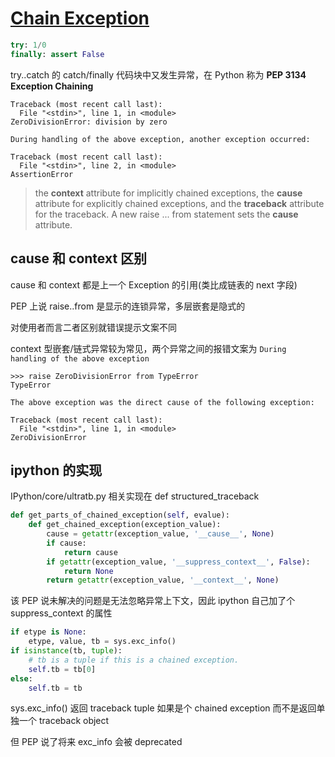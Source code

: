 # [Chain Exception](/2023/04/python_chain_nested_exception.md)

```python
try: 1/0
finally: assert False
```

try..catch 的 catch/finally 代码块中又发生异常，在 Python 称为 **PEP 3134 Exception Chaining**

```
Traceback (most recent call last):
  File "<stdin>", line 1, in <module>
ZeroDivisionError: division by zero

During handling of the above exception, another exception occurred:

Traceback (most recent call last):
  File "<stdin>", line 2, in <module>
AssertionError
```

> the __context__ attribute for implicitly chained exceptions, the __cause__ attribute for explicitly chained exceptions, and the __traceback__ attribute for the traceback. A new raise ... from statement sets the __cause__ attribute.

## __cause__ 和 __context__ 区别

cause 和 context 都是上一个 Exception 的引用(类比成链表的 next 字段)

PEP 上说 raise..from 是显示的连锁异常，多层嵌套是隐式的

对使用者而言二者区别就错误提示文案不同

context 型嵌套/链式异常较为常见，两个异常之间的报错文案为 `During handling of the above exception`

```
>>> raise ZeroDivisionError from TypeError
TypeError

The above exception was the direct cause of the following exception:

Traceback (most recent call last):
  File "<stdin>", line 1, in <module>
ZeroDivisionError
```

## ipython 的实现

IPython/core/ultratb.py 相关实现在 def structured_traceback

```python
def get_parts_of_chained_exception(self, evalue):
    def get_chained_exception(exception_value):
        cause = getattr(exception_value, '__cause__', None)
        if cause:
            return cause
        if getattr(exception_value, '__suppress_context__', False):
            return None
        return getattr(exception_value, '__context__', None)
```

该 PEP 说未解决的问题是无法忽略异常上下文，因此 ipython 自己加了个 suppress_context 的属性

```python
if etype is None:
    etype, value, tb = sys.exc_info()
if isinstance(tb, tuple):
    # tb is a tuple if this is a chained exception.
    self.tb = tb[0]
else:
    self.tb = tb
```

sys.exc_info() 返回 traceback tuple 如果是个 chained exception 而不是返回单独一个 traceback object

但 PEP 说了将来 exc_info 会被 deprecated
